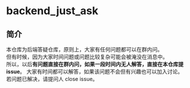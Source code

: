 # backend_just_ask

## 简介
本仓库为后端答疑仓库，原则上，大家有任何问题都可以在群内问。  
但有时候，因为大家时间问题或问题比较复杂可能会被淹没在消息中。  
所以，以后**有问题直接在群内问，如果一段时间内无人解答，直接在本仓库提 issue**。 
大家有时间都可以解答，如果该问题不会但有兴趣也可以加入讨论。  
若问题已解决，请提问人 close issue。